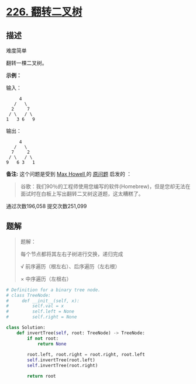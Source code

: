 # [226. 翻转二叉树](https://leetcode-cn.com/problems/invert-binary-tree/)

## 描述

难度简单

翻转一棵二叉树。

**示例：**

输入：

```
     4
   /   \
  2     7
 / \   / \
1   3 6   9
```

输出：

```
     4
   /   \
  7     2
 / \   / \
9   6 3   1
```

**备注:**
这个问题是受到 [Max Howell ](https://twitter.com/mxcl)的 [原问题](https://twitter.com/mxcl/status/608682016205344768) 启发的 ：

> 谷歌：我们90％的工程师使用您编写的软件(Homebrew)，但是您却无法在面试时在白板上写出翻转二叉树这道题，这太糟糕了。

通过次数196,058 提交次数251,099



## 题解

>题解：
>
>每个节点都将其左右子树进行交换，递归完成
>
>√ 前序遍历（根左右）、后序遍历（左右根）
>
>× 中序遍历（左根右）

```python
# Definition for a binary tree node.
# class TreeNode:
#     def __init__(self, x):
#         self.val = x
#         self.left = None
#         self.right = None

class Solution:
    def invertTree(self, root: TreeNode) -> TreeNode:
        if not root:
            return None
        
        root.left, root.right = root.right, root.left
        self.invertTree(root.left)
        self.invertTree(root.right)

        return root
```

